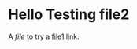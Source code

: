 #   Hello Testing file2

A *file* to try a [file1] link.

[file1]: https://github.com/pcanz/hello/blob/master/file1.md
